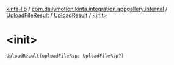 [kinta-lib](../../../index.md) / [com.dailymotion.kinta.integration.appgallery.internal](../../index.md) / [UploadFileResult](../index.md) / [UploadResult](index.md) / [&lt;init&gt;](./-init-.md)

# &lt;init&gt;

`UploadResult(uploadFileRsp: UploadFileRsp?)`